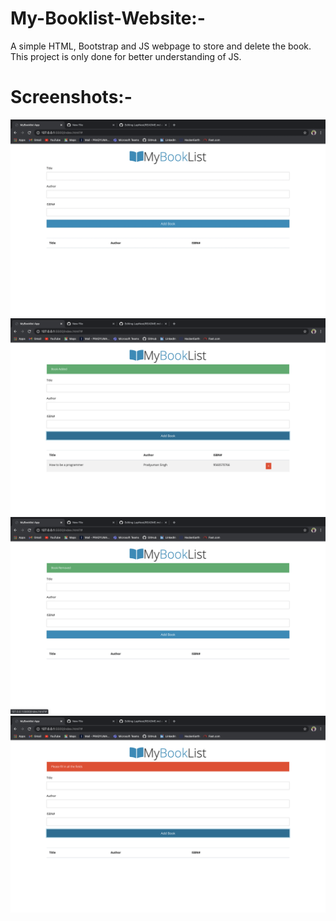 # My-Booklist-Website:-
A simple HTML, Bootstrap and JS webpage to store and delete the book. This project is only done for better understanding of JS.

# Screenshots:-
   ![](Screenshots/main-page.png)  
   ![](Screenshots/Book-added.png)  
   ![](Screenshots/Book-removed.png)  
   ![](Screenshots/Enter-details.png)

